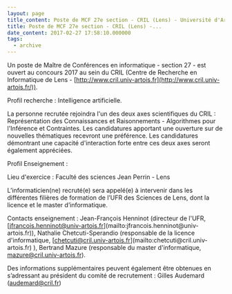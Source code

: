```yaml
---
layout: page
title_content: Poste de MCF 27e section - CRIL (Lens) - Université d'Artois
title: Poste de MCF 27e section - CRIL (Lens) -...
date_content: 2017-02-27 17:58:10.000000
tags:
  - archive
---
```

Un poste de Maître de Conférences en informatique - section 27 - est ouvert au
concours 2017 au sein du CRIL (Centre de Recherche en Informatique de Lens -
[http://www.cril.univ-artois.fr](http://www.cril.univ-artois.fr/)).





Profil recherche : Intelligence artificielle.



La personne recrutée rejoindra l'un des deux axes scientifiques du CRIL :
Représentation des Connaissances et Raisonnements - Algorithmes pour
l'Inférence et Contraintes. Les candidatures apportant une ouverture sur de
nouvelles thématiques recevront une préférence. Les candidatures démontrant
une capacité d'interaction forte entre ces deux axes seront également
appréciées.





Profil Enseignement :



Lieu d'exercice : Faculté des sciences Jean Perrin - Lens





L’informaticien(ne) recruté(e) sera appelé(e) à intervenir dans les
différentes filières de formation de l’UFR des Sciences de Lens, dont la
licence et le master d’informatique.





Contacts enseignement : Jean-François Henninot (directeur de l'UFR,
[jfrancois.henninot@univ-artois.fr](mailto:jfrancois.henninot@univ-
artois.fr)), Nathalie Chetcuti-Sperandio (responsable de la licence
d'informatique, [chetcuti@cril.univ-artois.fr](mailto:chetcuti@cril.univ-
artois.fr) ), Bertrand Mazure (responsable du master d'informatique,
[mazure@cril.univ-artois.fr](mailto:mazure@cril.univ-artois.fr)).





Des informations supplémentaires peuvent également être obtenues en
s’adressant au président du comité de recrutement : Gilles Audemard
([audemard@cril.fr](mailto:audemard@cril.fr))

